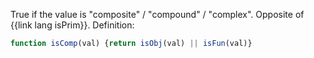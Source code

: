 True if the value is "composite" / "compound" / "complex". Opposite of {{link lang isPrim}}. Definition:

```js
function isComp(val) {return isObj(val) || isFun(val)}
```
